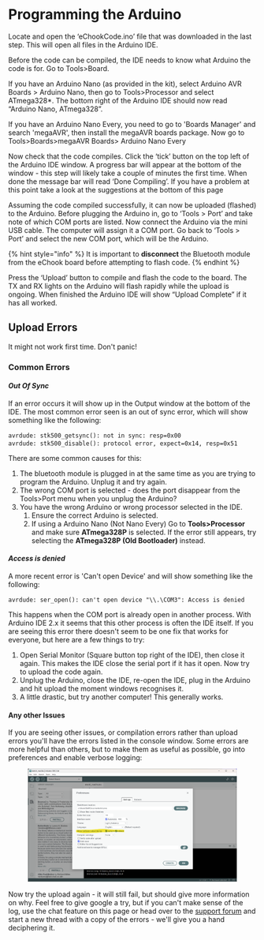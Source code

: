 # Programming the Arduino

Locate and open the ‘eChookCode.ino’ file that was downloaded in the last step. This will open all files in the Arduino IDE.

Before the code can be compiled, the IDE needs to know what Arduino the code is for. Go to Tools>Board.

If you have an Arduino Nano (as provided in the kit), select Arduino AVR Boards > Arduino Nano, then go to Tools>Processor and select ATmega328\*. The bottom right of the Arduino IDE should now read “Arduino Nano, ATmega328”.

If you have an Arduino Nano Every, you need to go to 'Boards Manager' and search 'megaAVR', then install the megaAVR boards package. Now go to Tools>Boards>megaAVR Boards> Arduino Nano Every

Now check that the code compiles. Click the ‘tick’ button on the top left of the Arduino IDE window. A progress bar will appear at the bottom of the window - this step will likely take a couple of minutes the first time. When done the message bar will read ‘Done Compiling’. If you have a problem at this point take a look at the suggestions at the bottom of this page

Assuming the code compiled successfully, it can now be uploaded (flashed) to the Arduino. Before plugging the Arduino in, go to ‘Tools > Port’ and take note of which COM ports are listed. Now connect the Arduino via the mini USB cable. The computer will assign it a COM port. Go back to ‘Tools > Port’ and select the new COM port, which will be the Arduino.

{% hint style="info" %}
It is important to **disconnect** the Bluetooth module from the eChook board before attempting to flash code.&#x20;
{% endhint %}

Press the ‘Upload’ button to compile and flash the code to the board. The TX and RX lights on the Arduino will flash rapidly while the upload is ongoing. When finished the Arduino IDE will show “Upload Complete” if it has all worked.

## Upload Errors

It might not work first time. Don't panic!

### Common Errors

#### _Out Of Sync_

If an error occurs it will show up in the Output window at the bottom of the IDE. The most common error seen is an out of sync error, which will show something like the following:

```
avrdude: stk500_getsync(): not in sync: resp=0x00
avrdude: stk500_disable(): protocol error, expect=0x14, resp=0x51
```

There are some common causes for this:

1. The bluetooth module is plugged in at the same time as you are trying to program the Arduino. Unplug it and try again.
2. The wrong COM port is selected - does the port disappear from the Tools>Port menu when you unplug the Arduino?
3. You have the wrong Arduino or wrong processor selected in the IDE.&#x20;
   1. Ensure the correct Arduino is selected.&#x20;
   2. If using a Arduino Nano (Not Nano Every) Go to **Tools>Processor** and make sure **ATmega328P** is selected. If the error still appears, try selecting the **ATmega328P (Old Bootloader)** instead.

#### _Access is denied_

A more recent error is 'Can't open Device' and will show something like the following:

```
avrdude: ser_open(): can't open device "\\.\COM3": Access is denied
```

This happens when the COM port is already open in another process. With Arduino IDE 2.x it seems that this other process is often the IDE itself. If you are seeing this error there doesn't seem to be one fix that works for everyone, but here are a few things to try:

1. Open Serial Monitor (Square button top right of the IDE), then close it again. This makes the IDE close the serial port if it has it open. Now try to upload the code again.
2. Unplug the Arduino, close the IDE, re-open the IDE, plug in the Arduino and hit upload the moment windows recognises it.
3. A little drastic, but try another computer! This generally works.

#### Any other Issues

If you are seeing other issues, or compilation errors rather than upload errors you'll have the errors listed in the console window. Some errors are more helpful than others, but to make them as useful as possible, go into preferences and enable verbose logging:

<figure><img src="../.gitbook/assets/image (9).png" alt=""><figcaption></figcaption></figure>

Now try the upload again - it will still fail, but should give more information on why. Feel free to give google a try, but if you can't make sense of the log, use the chat feature on this page or head over to the [support forum](http://echook.boards.net) and start a new thread with a copy of the errors - we'll give you a hand deciphering it.

